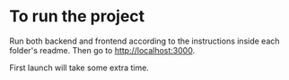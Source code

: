 # To run the project
Run both backend and frontend according to the instructions inside each folder's readme. Then go to [http://localhost:3000](http://localhost:3000). 

First launch will take some extra time.
